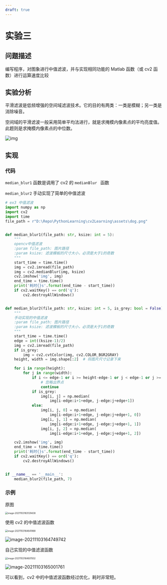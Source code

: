 ```yaml
---
draft: true
---
```


# 实验三

## 问题描述

编写程序，对图象进行中值滤波，并与实现相同功能的 Matlab 函数（或 cv2 函数）进行运算速度比较

## 实验分析

平滑滤波是低频增强的空间域滤波技术。它的目的有两类：一类是模糊；另一类是消除噪音。

空间域的平滑滤波一般采用简单平均法进行，就是求掩模内像素点的平均亮度值。此题则是求掩模内像素点的中位数。

![img](https://markdown-1303167219.cos.ap-shanghai.myqcloud.com/20170522174236373)

## 实现

### 代码

`median_blur1` 函数是调用了 cv2 的 `medianBlur ` 函数

`median_blur2` 手动实现了简单的中值滤波

```python
# ex3 中值滤波
import numpy as np
import cv2
import time
file_path = r"D:\Repo\PythonLearning\cv2Learning\assets\dog.png"


def median_blur1(file_path: str, ksize: int = 5):
    """
    opencv中值滤波
    :param file_path: 图片路径
    :param ksize: 滤波模板的尺寸大小，必须是大于1的奇数
    """
    start_time = time.time()
    img = cv2.imread(file_path)
    img = cv2.medianBlur(img, ksize)
    cv2.imshow('img', img)
    end_time = time.time()
    print('耗时{}s'.format(end_time - start_time))
    if cv2.waitKey() == ord('q'):
        cv2.destroyAllWindows()


def median_blur2(file_path: str, ksize: int = 5, is_grey: bool = False):
    """
    手动实现的中值滤波
    :param file_path: 图片路径
    :param ksize: 滤波模板的尺寸大小，必须是大于1的奇数
    """
    start_time = time.time()
    edge = int((ksize-1)/2)
    img = cv2.imread(file_path)
    if is_grey:
        img = cv2.cvtColor(img, cv2.COLOR_BGR2GRAY)
    height, width = img.shape[:2]  # 将图片尺寸记录下来

    for i in range(height):
        for j in range(width):
            if i <= edge-1 or i >= height-edge-1 or j < edge-1 or j >= width-edge-1:
                # 忽略出界点
                continue
            if is_grey:
                img[i, j] = np.median(
                    img[i-edge:i+1+edge, j-edge:j+edge+1])
            else:
                img[i, j, 0] = np.median(
                    img[i-edge:i+1+edge, j-edge:j+edge+1, 0])
                img[i, j, 1] = np.median(
                    img[i-edge:i+1+edge, j-edge:j+edge+1, 1])
                img[i, j, 2] = np.median(
                    img[i-edge:i+1+edge, j-edge:j+edge+1, 2])

    cv2.imshow('img', img)
    end_time = time.time()
    print('耗时{}s'.format(end_time - start_time))
    if cv2.waitKey() == ord('q'):
        cv2.destroyAllWindows()


if __name__ == '__main__':
    median_blur2(file_path, 7)

```

### 示例

原图

<img src="https://markdown-1303167219.cos.ap-shanghai.myqcloud.com/image-20211103163129438.png" alt="image-20211103163129438" style="zoom:50%;" />

使用 cv2 的中值滤波函数

<img src="https://markdown-1303167219.cos.ap-shanghai.myqcloud.com/image-20211103164641868.png" alt="image-20211103164641868" style="zoom:50%;" />

![image-20211103164749742](https://markdown-1303167219.cos.ap-shanghai.myqcloud.com/image-20211103164749742.png)

自己实现的中值滤波函数

<img src="https://markdown-1303167219.cos.ap-shanghai.myqcloud.com/image-20211103164601502.png" alt="image-20211103164601502" style="zoom:50%;" />

![image-20211103165001761](https://markdown-1303167219.cos.ap-shanghai.myqcloud.com/image-20211103165001761.png)

可以看到，cv2 中的中值滤波函数经过优化，耗时非常短。
